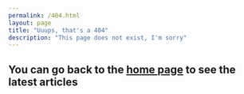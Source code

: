 ```yaml
---
permalink: /404.html
layout: page
title: "Uuups, that's a 404"
description: "This page does not exist, I'm sorry"
---
```


<h2 class="text-center"> You can go back to the <a href="/">home page</a> to see the latest articles</h2>